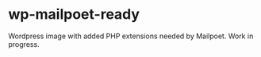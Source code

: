 # wp-mailpoet-ready

Wordpress image with added PHP extensions needed by Mailpoet. Work in progress. 
